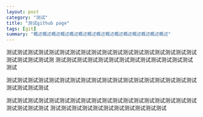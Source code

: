 ```yaml
---
layout: post
category: "测试"
title: "测试github page"
tags: [git]
summary: "概述概述概述概述概述概述概述概述概述概述概述概述概述概述概述"
---
```


测试测试测试测试测试测试测试测试测试测试测试测试测试测试测试测试测试测试测试测试测试测试测
测试测试测试测试测试测试测试测试测试测试测试测试测试测试

测试测试测试测试测试测试测试测试测试测试测试测试测试测试测试测试测试测试测试测试测试测试

  测试测试测试测试测试测试测试测试测试测试测试测试测试测试测试测试测试测试测试测试测试测试
测试测试测试测试测试测试测试测试测试测试测试
